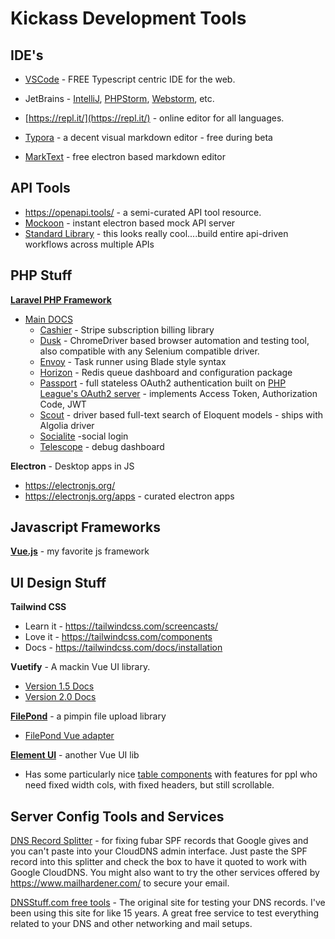 # Kickass Development Tools

## IDE's

* [VSCode](https://code.visualstudio.com/) - FREE Typescript centric IDE for the web.

* JetBrains - [IntelliJ](https://www.jetbrains.com/idea/), [PHPStorm](https://www.jetbrains.com/phpstorm/), [Webstorm](https://www.jetbrains.com/webstorm/), etc. 

* [https://repl.it/](https://repl.it/) - online editor for all languages. 

* [Typora](https://www.typora.io/) - a decent visual markdown editor - free during beta

* [MarkText](http://electronjs.org/apps/marktext) - free electron based markdown editor

## API Tools

* https://openapi.tools/ - a semi-curated API tool resource. 
* [Mockoon](https://mockoon.com/) - instant electron based mock API server
*  [Standard Library](https://stdlib.com/) - this looks really cool....build entire api-driven workflows across multiple APIs

## PHP Stuff

**[Laravel PHP Framework](https://laravel.com)**

* [Main DOCS](https://laravel.com/docs)
  * [Cashier](https://laravel.com/docs/master/billing) - Stripe subscription billing library
  * [Dusk](https://laravel.com/docs/master/dusk) - ChromeDriver based browser automation and testing tool, also compatible with any Selenium compatible driver. 
  * [Envoy](https://laravel.com/docs/master/envoy) - Task runner using Blade style syntax
  * [Horizon](https://laravel.com/docs/master/horizon) - Redis queue dashboard and configuration package
  * [Passport](https://laravel.com/docs/master/passport) - full stateless OAuth2 authentication built on [PHP League's OAuth2 server](https://oauth2.thephpleague.com/)  - implements Access Token, Authorization Code, JWT
  * [Scout](https://laravel.com/docs/master/scout) - driver based full-text search of Eloquent models - ships with Algolia driver
  * [Socialite](https://laravel.com/docs/master/socialite) -social login
  * [Telescope](https://laravel.com/docs/master/telescope) - debug dashboard

**Electron** - Desktop apps in JS

* https://electronjs.org/
* https://electronjs.org/apps - curated electron apps

## Javascript Frameworks

[**Vue.js**](https://vuejs.org/) - my favorite js framework



## UI Design Stuff

**Tailwind CSS**

- Learn it - https://tailwindcss.com/screencasts/
- Love it - https://tailwindcss.com/components
- Docs - https://tailwindcss.com/docs/installation

**Vuetify**  - A mackin Vue UI library. 

- [Version 1.5 Docs](https://v15.vuetifyjs.com/en/)
- [Version 2.0 Docs](https://vuetifyjs.com/en/)

**[FilePond](https://pqina.nl/filepond/)** - a pimpin file upload library

- [FilePond Vue adapter](https://github.com/pqina/vue-filepond)

**[Element UI](https://element.eleme.io/)** - another Vue UI lib

- Has some particularly nice [table components](https://element.eleme.io/#/en-US/component/table) with features for ppl who need fixed width cols, with fixed headers, but still scrollable. 



## Server Config Tools and Services

[DNS Record Splitter]( https://www.mailhardener.com/tools/dns-record-splitter ) - for fixing fubar SPF records that Google gives and you can't paste into your CloudDNS admin interface. Just paste the SPF record into this splitter and check the box to have it quoted to work with Google CloudDNS. You might also want to try the other services offered by  https://www.mailhardener.com/ to secure your email. 

[DNSStuff.com free tools](https://tools.dnsstuff.com/) - The original site for testing your DNS records. I've been using this site for like 15 years. A great free service to test everything related to your DNS and other networking and mail setups. 


